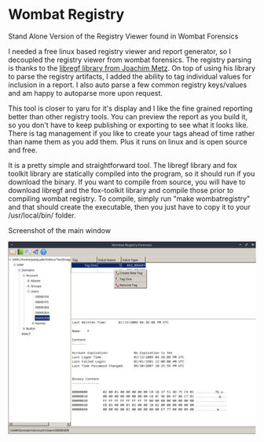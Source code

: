 # Wombat Registry
Stand Alone Version of the Registry Viewer found in Wombat Forensics

I needed a free linux based registry viewer and report generator, so I decoupled the registry viewer from wombat forensics.
The registry parsing is thanks to the [libregf library from Joachim Metz](https://github.com/libyal/libregf).
On top of using his library to parse the registry artifacts, I added the ability to tag individual values for inclusion in a report.
I also auto parse a few common registry keys/values and am happy to autoparse more upon request.

This tool is closer to yaru for it's display and I like the fine grained reporting better than other registry tools.
You can preview the report as you build it, so you don't have to keep publishing or exporting to see what it looks like.
There is tag management if you like to create your tags ahead of time rather than name them as you add them.
Plus it runs on linux and is open source and free.

It is a pretty simple and straightforward tool.
The libregf library and fox toolkit library are statically compiled into the program, so it should run if you download the binary.
If you want to compile from source, you will have to download libregf and the fox-toolkit library and compile those prior to compiling wombat registry. To compile, simply run "make wombatregistry" and that should create the executable, then you just have to copy it to your /usr/local/bin/ folder.

Screenshot of the main window

![Main Window](./resources/mainwindow.png)
